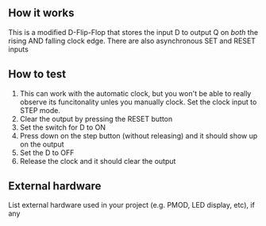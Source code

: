 <!---

This file is used to generate your project datasheet. Please fill in the information below and delete any unused
sections.

You can also include images in this folder and reference them in the markdown. Each image must be less than
512 kb in size, and the combined size of all images must be less than 1 MB.
-->

## How it works

This is a modified D-Flip-Flop that stores the input D to output Q on _both_ the rising AND falling clock edge. There are also asynchronous SET and RESET inputs

## How to test

1. This can work with the automatic clock, but you won't be able to really observe its funcitonality unles you manually clock. Set the clock input to STEP mode.
2. Clear the output by pressing the RESET button
3. Set the switch for D to ON
4. Press down on the step button (without releasing) and it should show up on the output
5. Set the D to OFF
6. Release the clock and it should clear the output

## External hardware

List external hardware used in your project (e.g. PMOD, LED display, etc), if any
